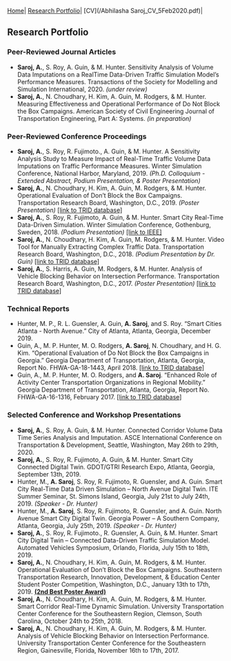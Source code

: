 [Home](README.md)| [Research Portfolio](/research.md)| [CV](/Abhilasha Saroj_CV_5Feb2020.pdf)|

## Research Portfolio

### Peer-Reviewed Journal Articles
- **Saroj, A.**, S. Roy, A. Guin, & M. Hunter. Sensitivity Analysis of Volume Data Imputations on a RealTime Data-Driven Traffic Simulation Model’s Performance Measures. Transactions of the Society for Modelling and Simulation International, 2020. *(under review)*
- **Saroj, A.**, N. Choudhary, H. Kim, A. Guin, M. Rodgers, & M. Hunter. Measuring Effectiveness and Operational Performance of Do Not Block the Box Campaigns. American Society of Civil Engineering Journal of Transportation Engineering, Part A: Systems. *(in preparation)*

### Peer-Reviewed Conference Proceedings
- **Saroj, A.**, S. Roy, R. Fujimoto., A. Guin, & M. Hunter. A Sensitivity Analysis Study to Measure Impact of Real-Time Traffic Volume Data Imputations on Traffic Performance Measures. Winter Simulation Conference, National Harbor, Maryland, 2019. *(Ph.D. Colloquium - Extended Abstract, Podium Presentation, & Poster Presentation)*
- **Saroj, A.**, N. Choudhary, H. Kim, A. Guin, M. Rodgers, & M. Hunter. Operational Evaluation of Don’t Block the Box Campaigns. Transportation Research Board, Washington, D.C., 2019. *(Poster Presentation)* [[link to TRID database]](https://trid.trb.org/view/1573335)
- **Saroj, A.**, S. Roy, R. Fujimoto, A. Guin, & M. Hunter. Smart City Real-Time Data-Driven Simulation. Winter Simulation Conference, Gothenburg, Sweden, 2018. *(Podium Presentation)* [[link to IEEE]](https://ieeexplore.ieee.org/document/8632198?denied=)
- **Saroj, A.**, N. Choudhary, H. Kim, A. Guin, M. Rodgers, & M. Hunter. Video Tool for Manually Extracting Complex Traffic Data. Transportation Research Board, Washington, D.C., 2018. *(Podium Presentation by Dr. Guin)* [[link to TRID database]](https://trid.trb.org/view/1496767)
- **Saroj, A.**, S. Harris, A. Guin, M. Rodgers, & M. Hunter. Analysis of Vehicle Blocking Behavior on Intersection Performance. Transportation Research Board, Washington, D.C., 2017. *(Poster Presentation)* [[link to TRID database]](https://trid.trb.org/view/1439541)

### Technical Reports
- Hunter, M. P., R. L. Guensler, A. Guin, **A. Saroj**, and S. Roy. “Smart Cities Atlanta - North Avenue.” City of Atlanta, Atlanta, Georgia, December 2019.
- Guin, A., M. P. Hunter, M. O. Rodgers, **A. Saroj**, N. Choudhary, and H. G. Kim. “Operational Evaluation of Do Not Block the Box Campaigns in Georgia.” Georgia Department of Transportation, Atlanta, Georgia, Report No. FHWA-GA-18-1443, April 2018. [[link to TRID database]](https://trid.trb.org/view/1523189)
- Guin, A., M. P. Hunter, M. O. Rodgers, and **A. Saroj**. “Enhanced Role of Activity Center Transportation Organizations in Regional Mobility.” Georgia Department of Transportation, Atlanta, Georgia, Report No. FHWA-GA-16-1316, February 2017. [[link to TRID database]](https://trid.trb.org/view/1475161)

### Selected Conference and Workshop Presentations
- **Saroj, A.**, S. Roy, A. Guin, & M. Hunter. Connected Corridor Volume Data Time Series Analysis and Imputation. ASCE International Conference on Transportation & Development, Seattle, Washington, May 26th to 29th, 2020.
- **Saroj, A.**, S. Roy, R. Fujimoto, A. Guin, & M. Hunter. Smart City Connected Digital Twin. GDOT/GTRI Research Expo, Atlanta, Georgia, September 13th, 2019.
- Hunter, M., **A. Saroj**, S. Roy, R. Fujimoto, R. Guensler, and A. Guin. Smart City Real-Time Data Driven Simulation – North Avenue Digital Twin. ITE Summer Seminar, St. Simons Island, Georgia, July 21st to July 24th, 2019. *(Speaker - Dr. Hunter)* 
- Hunter, M., **A. Saroj**, S. Roy, R. Fujimoto, R. Guensler, and A. Guin. North Avenue Smart City Digital Twin. Georgia Power – A Southern Company, Atlanta, Georgia, July 25th, 2019. *(Speaker - Dr. Hunter)* 
- **Saroj, A.**, S. Roy, R. Fujimoto., R. Guensler, A. Guin, & M. Hunter. Smart City Digital Twin – Connected Data-Driven Traffic Simulation Model. Automated Vehicles Symposium, Orlando, Florida, July 15th to 18th, 2019.
- **Saroj, A.**, N. Choudhary, H. Kim, A. Guin, M. Rodgers, & M. Hunter. Operational Evaluation of Don’t Block the Box Campaigns. Southeastern Transportation Research, Innovation, Development, & Education Center Student Poster Competition, Washington, D.C., January 13th to 17th, 2019. [**(2nd Best Poster Award)** ](https://stride.ce.ufl.edu/2019/06/2019-awards/)
- **Saroj, A.**, N. Choudhary, H. Kim, A. Guin, M. Rodgers, & M. Hunter. Smart Corridor Real-Time Dynamic Simulation. University Transportation Center Conference for the Southeastern Region, Clemson, South Carolina, October 24th to 25th, 2018.   
- **Saroj, A.**, N. Choudhary, H. Kim, A. Guin, M. Rodgers, & M. Hunter. Analysis of Vehicle Blocking Behavior on Intersection Performance. University Transportation Center Conference for the Southeastern Region, Gainesville, Florida, November 16th to 17th, 2017.
 


